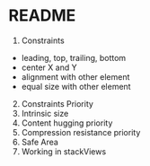 #  README

1) Constraints
- leading, top, trailing, bottom
- center X and Y
- alignment with other element
- equal size with other element
2) Constraints Priority
3) Intrinsic size
4) Content hugging priority
5) Compression resistance priority
6) Safe Area
7) Working in stackViews

